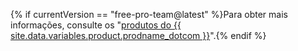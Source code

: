 {% if currentVersion == "free-pro-team@latest" %}Para obter mais informações, consulte os "[produtos do {{ site.data.variables.product.prodname_dotcom }}](/articles/github-s-products)".{% endif %}
